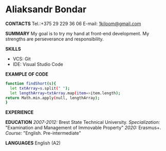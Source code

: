  # Aliaksandr Bondar
**CONTACTS** 
Tel.:+375 29 229 36 06
E-mail: 1kiloom@gmail.com

**SUMMARY**
My goal is to try my hand at front-end development. My strengths are perseverance and responsibility.

**SKILLS**
* VCS: Git
* IDE: Visual Studio Code

**EXAMPLE OF CODE**
```sh
function findShort(s){
  let txtArray=s.split(" ");
  let lengthArray=txtArray.map(item=>item.length);
return Math.min.apply(null, lengthArray);
}
```
**EXPERIENCE**

**EDUCATION**
*2007-2012:* Brest State Technical University.
*Specialization:* "Examination and Management of Immovable Property"
*2020:* Erasmus+. *Course:* "English. Pre-intermediate"


**LANGUAGES**
English (A2)
